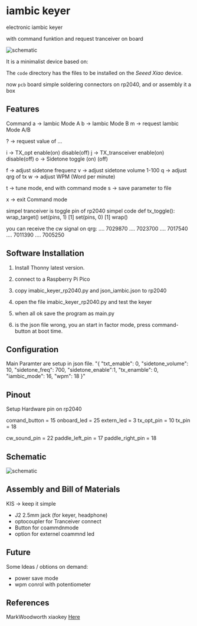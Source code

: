 # iambic keyer

electronic iambic keyer

with command funktion and request
tranceiver on board  

![schematic](./img/assembly.png)

It is a minimalist device based on:

The `code` directory has the files to be installed on the *Seeed Xiao* device.

now `pcb` board simple soldering connectors on rp2040, and or assembly it a box

## Features

Command
a -> Iambic Mode A
b -> Iambic Mode B
m -> request Iambic Mode A/B

? -> request value of ...

i -> TX_opt enable(on) disable(off)
j -> TX_transceiver enable(on) disable(off)
o -> Sidetone toggle (on) (off)

f -> adjust sidetone frequenz
v -> adjust sidetone volume 1-100
q -> adjust qrg of tx
w -> adjust WPM (Word per minute)

t -> tune mode, end with command mode
s -> save parameter to  file

x -> exit Command mode

simpel tranceiver is toggle pin of rp2040
simpel code
def tx_toggle():
        wrap_target()
        set(pins, 1) [1]
        set(pins, 0) [1]
        wrap()

you can receive the cw signal on qrg:
.... 7029870
.... 7023700
.... 7017540
.... 7011390
.... 7005250
 

## Software Installation

1. Install Thonny latest version.
2. connect to a Raspberry Pi Pico
3. copy imabic_keyer_rp2040.py and json_iambic.json to rp2040
4. open the file imabic_keyer_rp2040.py and test the keyer
5. when all ok save the program as main.py

6. is the  json file wrong, you an start in factor mode, press command-button at boot time.



## Configuration
Main Paramter are setup in json file.
"{
\"txt_emable\": 0,
\"sidetone_volume\": 10,
\"sidetone_freq\": 700,
\"sidetone_enable\":1,
\"tx_enamble\": 0,
\"iambic_mode\": 16,
\"wpm\": 18
}"

## Pinout

Setup Hardware pin on rp2040

comand_button    = 15 
onboard_led      = 25 
extern_led       = 3 
tx_opt_pin       = 10 
tx_pin           = 18 

cw_sound_pin     = 22
paddle_left_pin  = 17 
paddle_right_pin = 18


## Schematic

![schematic](./img/xiaokey.png)

## Assembly and Bill of Materials


KIS -> keep it simple

* J2 2.5mm  jack (for keyer, headphone)
* optocoupler for Tranceiver connect
* Button for coammdnmode
* option for externel coammnd led

## Future

Some Ideas / obtions on demand:

* power save mode
* wpm conrol with potentiometer

## References

MarkWoodworth xiaokey [Here](https://github.com/MarkWoodworth/xiaokey) 
